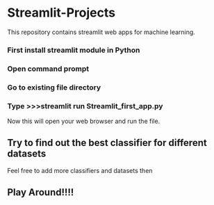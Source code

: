 # Streamlit-Projects
This repository contains streamlit web apps for machine learning.

### First install streamlit module in Python
### Open command prompt
### Go to existing file directory
### Type >>>streamlit run Streamlit_first_app.py
Now this will open your web browser and run the file.
## Try to find out the best classifier for different datasets
Feel free to add more classifiers and datasets then
## Play Around!!!!

